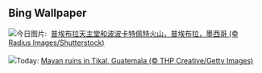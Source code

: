 ## Bing Wallpaper
![](https://www.bing.com/th?id=OHR.Popocatepetl_ZH-CN5483138337_UHD.jpg&w=1000)今日图片: &nbsp;[普埃布拉天主堂和波波卡特佩特火山，普埃布拉，墨西哥 (© Radius Images/Shutterstock)](https://www.bing.com/th?id=OHR.Popocatepetl_ZH-CN5483138337_UHD.jpg)
<br><br/>
![](https://www.bing.com/th?id=OHR.RebelBase_EN-US9162228478_UHD.jpg&w=1000)Today: [Mayan ruins in Tikal, Guatemala (© THP Creative/Getty Images)](https://www.bing.com/th?id=OHR.RebelBase_EN-US9162228478_UHD.jpg)
<br><br/>
